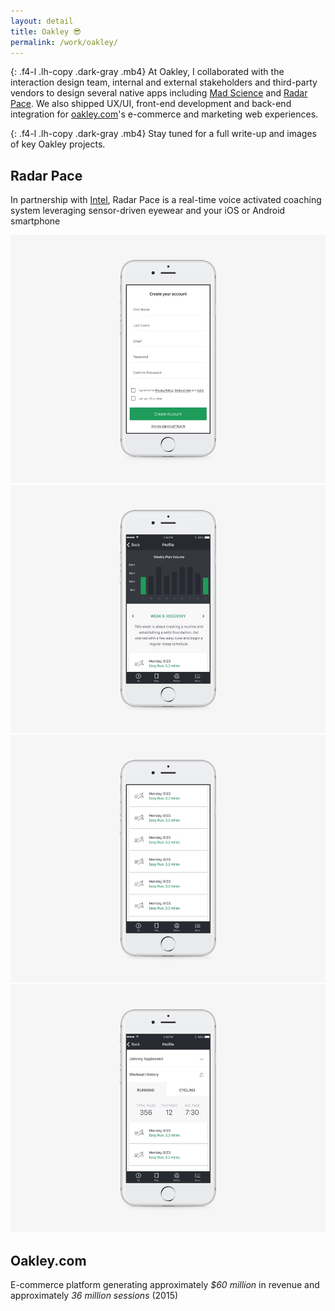 ```yaml
---
layout: detail
title: Oakley 😎
permalink: /work/oakley/
---
```


{: .f4-l .lh-copy .dark-gray .mb4}
At Oakley, I collaborated with the interaction design team, internal and external stakeholders and third-party vendors to design several native apps including [Mad Science](https://itunes.apple.com/us/app/mad-science/id981695340) and [Radar Pace](https://itunes.apple.com/us/app/radar-pace/id1108147139). We also shipped UX/UI, front-end development and back-end integration for [oakley.com](http://oakley.com)'s e-commerce and marketing web experiences.

{: .f4-l .lh-copy .dark-gray .mb4}
Stay tuned for a full write-up and images of key Oakley projects.


## Radar Pace
In partnership with [Intel](http://intel.com), Radar Pace is a real-time voice activated coaching system leveraging sensor-driven eyewear and your iOS or Android smartphone

![Sign Up Screen](/assets/img/oakley/radar-pace-01.jpg "Sign Up Screen")
![Plan](/assets/img/oakley/radar-pace-02.jpg "Plan")
![Plan](/assets/img/oakley/radar-pace-03.jpg "Plan")
![Profile](/assets/img/oakley/radar-pace-04.jpg "Profile")

## Oakley.com
E-commerce platform generating approximately *$60 million* in revenue and approximately *36 million sessions* (2015)
